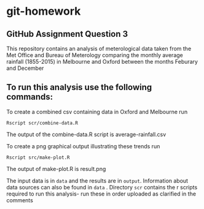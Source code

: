 # git-homework
GitHub Assignment Question 3
--
This repository contains an analysis of meterological data taken from the Met Office and Bureau of Meterology 
comparing the monthly average rainfall (1855-2015) in Melbourne and Oxford between the months Feburary and December 

To run this analysis use the following commands:
--
To create a combined csv containing data in Oxford and Melbourne run
```
Rscript scr/combine-data.R 

```
The output of the combine-data.R script is average-rainfall.csv 

To create a png graphical output illustrating these trends run

```
Rscript src/make-plot.R

```
The output of make-plot.R is result.png 

The input data is in `data` and the results are in `output`.
Information about data sources can also be found in `data` .
Directory `scr` contains the r scripts required to run this analysis- run these in order uploaded as clarified in the comments 
